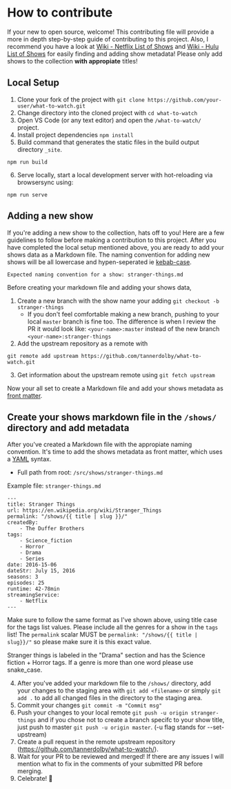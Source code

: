 # How to contribute

If your new to open source, welcome! This contributing file will provide a more in depth step-by-step guide of contributing to this project. Also, I recommend you have a look at [Wiki - Netflix List of Shows](https://en.wikipedia.org/wiki/List_of_Netflix_original_programming) and [Wiki - Hulu List of Shows](https://en.wikipedia.org/wiki/List_of_Hulu_original_programming) for easily finding and adding show metadata! Please only add shows to the collection **with appropiate** titles!

## Local Setup

1. Clone your fork of the project with `git clone https://github.com/your-user/what-to-watch.git`
2. Change directory into the cloned project with `cd what-to-watch`
3. Open VS Code (or any text editor) and open the `/what-to-watch/` project.
4. Install project dependencies `npm install`
5. Build command that generates the static files in the build output directory `_site`.
```
npm run build
```
6. Serve locally, start a local development server with hot-reloading via browsersync using: 
```
npm run serve
```

## Adding a new show
If you're adding a new show to the collection, hats off to you! Here are a few guidelines to follow before making a contribution to this project. After you have completed the local setup mentioned above, you are ready to add your shows data as a Markdown file. The naming convention for adding new shows will be all lowercase and hypen-seperated ie [kebab-case](https://stackoverflow.com/questions/11273282/whats-the-name-for-hyphen-separated-case). 

```
Expected naming convention for a show: stranger-things.md
```

Before creating your markdown file and adding your shows data,

1. Create a new branch with the show name your adding `git checkout -b stranger-things`
    - If you don't feel comfortable making a new branch, pushing to your local `master` branch is fine too. The difference is when I review the PR it would look like: `<your-name>:master` instead of the new branch `<your-name>:stranger-things` 
2. Add the upstream repository as a remote with 
```
git remote add upstream https://github.com/tannerdolby/what-to-watch.git
```
3. Get information about the upstream remote using `git fetch upstream`

Now your all set to create a Markdown file and add your shows metadata as [front matter](https://www.11ty.dev/docs/data-frontmatter/).

## Create your shows markdown file in the `/shows/` directory and add metadata
After you've created a Markdown file with the appropiate naming convention. It's time to add the shows metadata as front matter, which uses a [YAML](https://yaml.org/spec/1.2/spec.html) syntax.

- Full path from root: `/src/shows/stranger-things.md`

Example file: `stranger-things.md`
```
---
title: Stranger Things
url: https://en.wikipedia.org/wiki/Stranger_Things
permalink: "/shows/{{ title | slug }}/"
createdBy: 
    - The Duffer Brothers
tags:
    - Science_fiction
    - Horror
    - Drama
    - Series
date: 2016-15-06
dateStr: July 15, 2016
seasons: 3
episodes: 25
runtime: 42-78min
streamingService:
    - Netflix
---
```

Make sure to follow the same format as I've shown above, using title case for the tags list values. Please include all the genres for a show in the `tags` list! The `permalink` scalar MUST be `permalink: "/shows/{{ title | slug}}/"` so please make sure it is this exact value.

Stranger things is labeled in the "Drama" section and has the Science fiction + Horror tags. If a genre is more than one word please use snake_case.


4. After you've added your markdown file to the `/shows/` directory, add your changes to the staging area with `git add <filename>` or simply `git add .` to add all changed files in the directory to the staging area. 
5. Commit your changes `git commit -m "Commit msg"`
6. Push your changes to your local remote `git push -u origin stranger-things` and if you chose not to create a branch specifc to your show title, just push to master `git push -u origin master`. (-u flag stands for --set-upstream)
7. Create a pull request in the remote upstream repository (https://github.com/tannerdolby/what-to-watch/).
8. Wait for your PR to be reviewed and merged! If there are any issues I will mention what to fix in the comments of your submitted PR before merging.
9. Celebrate! <span>🎉</span>